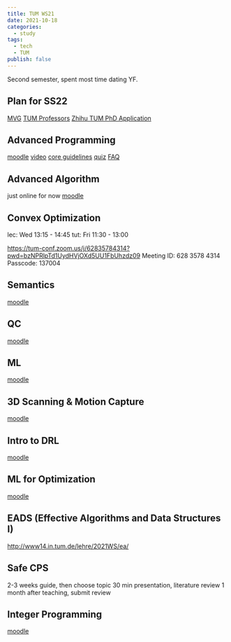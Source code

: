 ```yaml
---
title: TUM WS21
date: 2021-10-18
categories:
  - study
tags:
  - tech
  - TUM
publish: false
---
```


Second semester, spent most time dating YF.

<!-- more -->

## Plan for SS22

[MVG](https://vision.in.tum.de/teaching/online/mvg)
[TUM Professors](https://www.professoren.tum.de/)
[Zhihu TUM PhD Application](https://zhuanlan.zhihu.com/p/351695338)

## Advanced Programming

[moodle](https://www.moodle.tum.de/course/view.php?id=57974)
[video](https://live.rbg.tum.de/course/2021/W/AdvProg)
[core guidelines](http://isocpp.github.io/CppCoreGuidelines/CppCoreGuidelines)
[quiz](https://cppquiz.org/quiz/question/261)
[FAQ](https://isocpp.org/faq)

## Advanced Algorithm

just online for now
[moodle](https://www.moodle.tum.de/course/view.php?id=68663)

## Convex Optimization

lec: Wed 13:15 - 14:45
tut: Fri 11:30 - 13:00

https://tum-conf.zoom.us/j/62835784314?pwd=bzNPRlpTd1UydHVjOXd5UU1FbUhzdz09
Meeting ID: 628 3578 4314
Passcode: 137004

## Semantics

[moodle](https://www.moodle.tum.de/course/view.php?id=68886)

## QC

[moodle](https://www.moodle.tum.de/course/view.php?id=68972)

## ML

[moodle](https://www.moodle.tum.de/course/view.php?id=68785)

## 3D Scanning & Motion Capture

[moodle](https://www.moodle.tum.de/course/view.php?id=68890)

## Intro to DRL

[moodle](https://www.moodle.tum.de/course/view.php?id=71620)

## ML for Optimization

[moodle](https://www.moodle.tum.de/course/view.php?id=72704)

## EADS (Effective Algorithms and Data Structures I)

http://www14.in.tum.de/lehre/2021WS/ea/

## Safe CPS

2-3 weeks guide, then choose topic
30 min presentation, literature review
1 month after teaching, submit review

## Integer Programming

[moodle](https://www.moodle.tum.de/course/view.php?id=73764)
